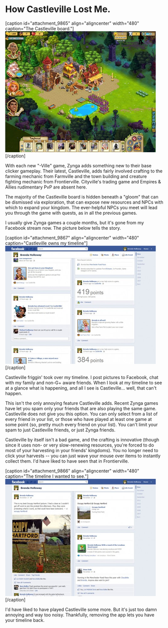 # How Castleville Lost Me.

[caption id="attachment\_9865" align="aligncenter" width="480" caption="The Castleville board."][![](../uploads/2011/11/Fullscreen-capture-11192011-93944-AM-480x384.jpg "The Castleville board.")](../uploads/2011/11/Fullscreen-capture-11192011-93944-AM.jpg)[/caption]

With each new "-Ville" game, Zynga adds something new to their base clicker gameplay. Their latest, Castleville, adds fairly involved crafting to the farming mechanic from Farmville and the town building and creature fighting mechanic from Frontierville. Cityville's trading game and Empires & Allies rudimentary PvP are absent here.

The majority of the Castleville board is hidden beneath a "gloom" that can be dismissed via exploration, that can expose new resources and NPCs with which to expand your kingdom. The ever-helpful NPCs you meet will lead you through the game with quests, as in all the previous games.

I usually give Zynga games a couple months, but it's gone from my Facebook stream now. The picture below tells the story.

[caption id="attachment\_9867" align="aligncenter" width="480" caption="Castleville owns my timeline"][![](../uploads/2011/11/Fullscreen-capture-11222011-94212-PM-480x375.jpg "Castleville owns my timeline")](../uploads/2011/11/Fullscreen-capture-11222011-94212-PM.jpg)[/caption]

Castleville friggin' took over my timeline. I post pictures to Facebook, chat with my family and non-G+ aware friends. When I look at my timeline to see at a glance what is happening, and all I see is Castleville... well, that can't happen.

This isn't the only annoying feature Castleville adds. Recent Zynga games have let you spam only your friends that are also playing the same game. Castleville does not give you this option. You can only select from a list of every friend in your list, or those who have played at least one game at some point (so, pretty much every friend on your list). You can't limit your spam to just Castleville friends, or just Zynga friends.

Castleville by itself isn't a bad game, and the crafting is innovative (though since it uses non- or very slow-renewing resources, you're forced to do most of your harvesting in your friends' kingdoms). You no longer need to click your harvests -- you can just wave your mouse over items to instantly collect them. I'd have liked to have seen that in Frontierville.

[caption id="attachment\_9866" align="aligncenter" width="480" caption="The timeline I wanted to see."][![](../uploads/2011/11/Fullscreen-capture-11222011-94446-PM-480x372.jpg "The timeline I wanted to see.")](../uploads/2011/11/Fullscreen-capture-11222011-94446-PM.jpg)[/caption]

I'd have liked to have played Castleville some more. But it's just too damn annoying and way too noisy. Thankfully, removing the app lets you have your timeline back.
